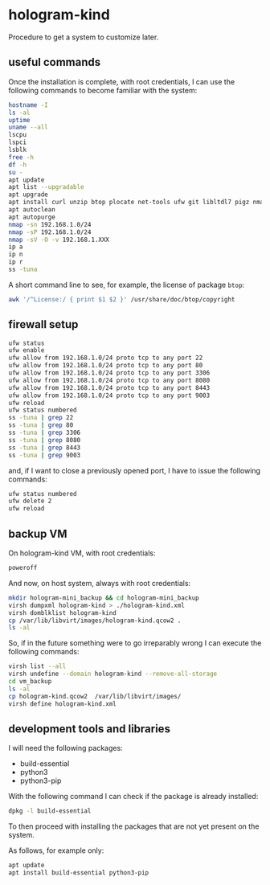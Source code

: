# hologram-kind

Procedure to get a system to customize later.

## useful commands

Once the installation is complete, with root credentials, I can use the following commands to become familiar with the system:

```bash
hostname -I
ls -al
uptime
uname --all
lscpu
lspci
lsblk
free -h
df -h
su -
apt update
apt list --upgradable
apt upgrade
apt install curl unzip btop plocate net-tools ufw git libltdl7 pigz nmap ncat
apt autoclean
apt autopurge
nmap -sn 192.168.1.0/24
nmap -sP 192.168.1.0/24
nmap -sV -O -v 192.168.1.XXX
ip a
ip n
ip r
ss -tuna
```

A short command line to see, for example, the license of package `btop`:

```bash
awk '/^License:/ { print $1 $2 }' /usr/share/doc/btop/copyright
```

## firewall setup

```bash
ufw status
ufw enable
ufw allow from 192.168.1.0/24 proto tcp to any port 22
ufw allow from 192.168.1.0/24 proto tcp to any port 80
ufw allow from 192.168.1.0/24 proto tcp to any port 3306
ufw allow from 192.168.1.0/24 proto tcp to any port 8080
ufw allow from 192.168.1.0/24 proto tcp to any port 8443
ufw allow from 192.168.1.0/24 proto tcp to any port 9003
ufw reload
ufw status numbered
ss -tuna | grep 22
ss -tuna | grep 80
ss -tuna | grep 3306
ss -tuna | grep 8080
ss -tuna | grep 8443
ss -tuna | grep 9003
```

and, if I want to close a previously opened port, I have to issue the following commands:

```bash
ufw status numbered
ufw delete 2
ufw reload
```

## backup VM

On hologram-kind VM, with root credentials:

```bash
poweroff
```

And now, on host system, always with root credentials:

```bash
mkdir hologram-mini_backup && cd hologram-mini_backup
virsh dumpxml hologram-kind > ./hologram-kind.xml
virsh domblklist hologram-kind
cp /var/lib/libvirt/images/hologram-kind.qcow2 .
ls -al
```

So, if in the future something were to go irreparably wrong I can execute the following commands:

```bash
virsh list --all
virsh undefine --domain hologram-kind --remove-all-storage
cd vm_backup
ls -al
cp hologram-kind.qcow2  /var/lib/libvirt/images/
virsh define hologram-kind.xml
```

## development tools and libraries

I will need the following packages:

* build-essential
* python3
* python3-pip

With the following command I can check if the package is already installed:

```bash
dpkg -l build-essential
```

To then proceed with installing the packages that are not yet present on the system.

As follows, for example only:

```bash
apt update  
apt install build-essential python3-pip
```
